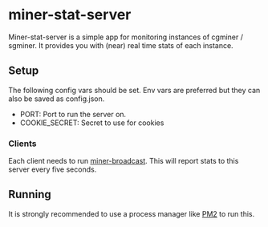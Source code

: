 # miner-stat-server

Miner-stat-server is a simple app for monitoring instances of cgminer /
sgminer. It provides you with (near) real time stats of each instance.

## Setup

The following config vars should be set. Env vars are preferred but they can also be saved as config.json.

* PORT: Port to run the server on.
* COOKIE_SECRET: Secret to use for cookies

### Clients

Each client needs to run [miner-broadcast](https://github.com/driverdan/miner-broadcast). This will report stats to this server every five seconds.

## Running

It is strongly recommended to use a process manager like [PM2](https://github.com/Unitech/pm2) to run this.
